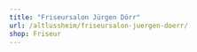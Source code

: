 ```yaml
---
title: "Friseursalon Jürgen Dörr"
url: /altlussheim/friseursalon-juergen-doerr/
shop: Friseur
---
```

